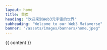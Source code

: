 ```yaml
---
layout: home
title: 首页
heading: "欢迎来到Web3元宇宙的世界"
subheading: "Welcome to our Web3 Mataverse"
banner: "/assets/images/banners/home.jpeg"
---
```


{{ content }}
